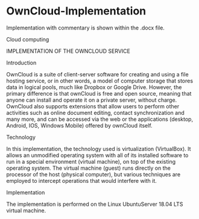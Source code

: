 # OwnCloud-Implementation
Implementation with commentary is shown within the .docx file.


Cloud computing 

IMPLEMENTATION OF THE OWNCLOUD SERVICE


Introduction

OwnCloud is a suite of client-server software for creating and using a file hosting service, or in other words, a model of computer storage that stores data in logical pools, much like Dropbox or Google Drive. However, the primary difference is that ownCloud is free and open source, meaning that anyone can install and operate it on a private server, without charge. OwnCloud also supports extensions that allow users to perform other activities such as online document editing, contact synchronization and many more, and can be accessed via the web or the applications (desktop, Android, IOS, Windows Mobile) offered by ownCloud itself.

Technology

In this implementation, the technology used is virtualization (VirtualBox). It allows an unmodified operating system with all of its installed software to run in a special environment (virtual machine), on top of the existing operating system. The virtual machine (guest) runs directly on the processor of the host (physical computer), but various techniques are employed to intercept operations that would interfere with it.

Implementation

The implementation is performed on the Linux UbuntuServer 18.04 LTS virtual machine.


